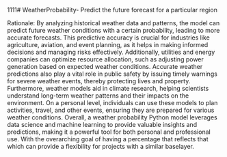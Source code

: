 1111# WeatherProbability-
Predict the future forecast for a particular region 

Rationale: 
By analyzing historical weather data and patterns, the model can predict future weather conditions with a certain probability, leading to more accurate forecasts. This predictive accuracy is crucial for industries like agriculture, aviation, and event planning, as it helps in making informed decisions and managing risks effectively. Additionally, utilities and energy companies can optimize resource allocation, such as adjusting power generation based on expected weather conditions. Accurate weather predictions also play a vital role in public safety by issuing timely warnings for severe weather events, thereby protecting lives and property. Furthermore, weather models aid in climate research, helping scientists understand long-term weather patterns and their impacts on the environment. On a personal level, individuals can use these models to plan activities, travel, and other events, ensuring they are prepared for various weather conditions. Overall, a weather probability Python model leverages data science and machine learning to provide valuable insights and predictions, making it a powerful tool for both personal and professional use. With the overarching goal of having a percentage that reflects that which can provide a flexibility for projects with a similar baselayer. 
